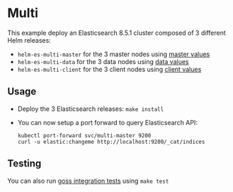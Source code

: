 # Multi

This example deploy an Elasticsearch 8.5.1 cluster composed of 3 different Helm
releases:

- `helm-es-multi-master` for the 3 master nodes using [master values][]
- `helm-es-multi-data` for the 3 data nodes using [data values][]
- `helm-es-multi-client` for the 3 client nodes using [client values][]

## Usage

* Deploy the 3 Elasticsearch releases: `make install`

* You can now setup a port forward to query Elasticsearch API:

  ```
  kubectl port-forward svc/multi-master 9200
  curl -u elastic:changeme http://localhost:9200/_cat/indices
  ```

## Testing

You can also run [goss integration tests][] using `make test`


[client values]: https://github.com/elastic/helm-charts/tree/main/elasticsearch/examples/multi/client.yaml
[data values]: https://github.com/elastic/helm-charts/tree/main/elasticsearch/examples/multi/data.yaml
[goss integration tests]: https://github.com/elastic/helm-charts/tree/main/elasticsearch/examples/multi/test/goss.yaml
[master values]: https://github.com/elastic/helm-charts/tree/main/elasticsearch/examples/multi/master.yaml
